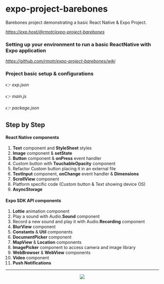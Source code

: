 # expo-project-barebones

Barebones project demonstrating a basic React Native & Expo Project.

*https://exp.host/@rmotr/expo-project-barebones*


### Setting up your environment to run a basic ReactNative with Expo application
*https://github.com/rmotr/expo-project-barebones/wiki*


### Project basic setup & configurations
👉 *exp.json*

👉 *main.js*

👉 *package.json*


## Step by Step

#### React Native components
1. **Text** component and **StyleSheet** styles
2. **Image** component & **setState**
3. **Button** component & **onPress** event handler
4. Custom button with **TouchableOpacity** component
5. Refactor Custom button placing it in an external file
6. **TextInput** component, **onChange** event handler & **Dimensions**
7. **ScrollView** component
8. Platform specific code (Custom button & Text showing device OS)
9. **AsyncStorage**

#### Expo SDK API components
1. **Lottie** animation component
2. Play a sound  with Audio.**Sound** component
3. Record a new sound and play it with Audio.**Recording** component
4. **BlurView** component
5. **Constants** & **Util** components
6. **DocumentPicker** component
7. **MapView** & **Location** components
8. **ImagePicker** component to access camera and image library
9. **WebBrowser** & **WebView** components
10. **Video** component
11. **Push Notifications**

---
<p align="center">
  <img src="http://i.imgur.com/JEIGdC6.png">
</p>
